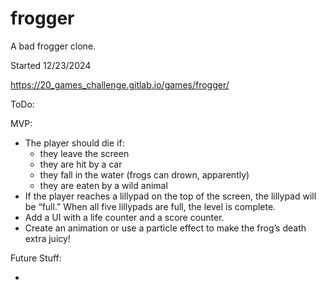 # frogger
A bad frogger clone.

Started 12/23/2024

https://20_games_challenge.gitlab.io/games/frogger/

ToDo:



MVP:

- The player should die if:
	- they leave the screen
	- they are hit by a car
	- they fall in the water (frogs can drown, apparently)
	- they are eaten by a wild animal
- If the player reaches a lillypad on the top of the screen, the lillypad will be “full.”
	When all five lillypads are full, the level is complete.
- Add a UI with a life counter and a score counter.
- Create an animation or use a particle effect to make the frog’s death extra juicy!


Future Stuff:

- 
